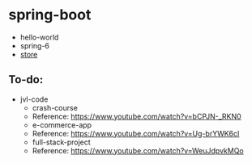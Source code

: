 # spring-boot
- hello-world
- spring-6
- [store](https://www.youtube.com/watch?v=gJrjgg1KVL4&t=224s)


## To-do:
- jvl-code
  - crash-course
  - Reference: https://www.youtube.com/watch?v=bCPJN-_RKN0
  - e-commerce-app
  - Reference: https://www.youtube.com/watch?v=Ug-brYWK6cI
  - full-stack-project
  - Reference: https://www.youtube.com/watch?v=WeuJdpvkMQo

